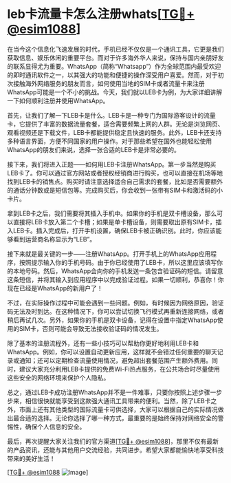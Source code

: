 # leb卡流量卡怎么注册whats[[TG💪+ @esim1088](https://t.me/s/esim1088)]

在当今这个信息化飞速发展的时代，手机已经不仅仅是一个通讯工具，它更是我们获取信息、娱乐休闲的重要平台。而对于许多海外华人来说，保持与国内亲朋好友的联系显得尤为重要。WhatsApp（简称“Whatsapp”）作为全球范围内最受欢迎的即时通讯软件之一，以其强大的功能和便捷的操作深受用户喜爱。然而，对于初次接触海外网络服务的朋友而言，如何使用当地的SIM卡或者流量卡来注册WhatsApp可能是一个不小的挑战。今天，我们就以LEB卡为例，为大家详细讲解一下如何顺利注册并使用WhatsApp。

首先，让我们了解一下LEB卡是什么。LEB卡是一种专门为国际游客设计的流量卡，它提供了丰富的数据流量套餐，适合需要频繁上网的人群。无论是浏览网页、观看视频还是下载文件，LEB卡都能提供稳定且快速的服务。此外，LEB卡还支持多种语言界面，方便不同国家的用户操作。对于那些希望在国外也能轻松使用WhatsApp的朋友们来说，选择一张合适的LEB卡是非常必要的。

接下来，我们将进入正题——如何用LEB卡注册WhatsApp。第一步当然是购买LEB卡了。你可以通过官方网站或者授权经销商进行购买，也可以直接在机场等地找到LEB卡的销售点。购买时请注意选择适合自己需求的套餐，比如是否需要额外的通话分钟数或是短信包等。完成购买后，你会收到一张带有SIM卡和激活码的小卡片。

拿到LEB卡之后，我们需要将其插入手机中。如果你的手机是双卡槽设备，那么可以直接将LEB卡放入第二个卡槽；如果是单卡槽设备，则需要取出原有SIM卡，插入LEB卡。插入完成后，打开手机设置，确保LEB卡被正确识别。此时，你应该能够看到运营商名称显示为“LEB”。

接下来就是最关键的一步——注册WhatsApp。打开手机上的WhatsApp应用程序，按照提示输入你的手机号码。由于你已经使用了LEB卡，所以这里应该填写你的本地号码。然后，WhatsApp会向你的手机发送一条包含验证码的短信。请留意这条短信，并将其输入到应用程序中以完成验证过程。如果一切顺利，恭喜你！你现在已经是WhatsApp的新用户了！

不过，在实际操作过程中可能会遇到一些问题。例如，有时候因为网络原因，验证码无法及时到达。在这种情况下，你可以尝试切换飞行模式再重新连接网络，或者稍后再试几次。另外，如果你的手机是双卡设备，记得在设置中指定WhatsApp使用的SIM卡，否则可能会导致无法接收验证码的情况发生。

除了基本的注册流程外，还有一些小技巧可以帮助你更好地利用LEB卡和WhatsApp。例如，你可以设置自动更新应用，这样就不会错过任何重要的聊天记录或通知；还可以定期检查流量使用情况，避免超出套餐范围产生额外费用。同时，建议大家充分利用LEB卡提供的免费Wi-Fi热点服务，在公共场合时尽量使用这些安全的网络环境来保护个人隐私。

总之，通过LEB卡成功注册WhatsApp并不是一件难事，只要你按照上述步骤一步步来，相信很快就能享受到这款强大通讯工具带来的便利。当然，除了LEB卡之外，市面上还有其他类型的国际流量卡可供选择，大家可以根据自己的实际情况做出最合适的选择。无论你选择了哪一种方式，最重要的是始终保持对网络安全的警惕性，确保个人信息的安全。

最后，再次提醒大家关注我们的官方渠道[[TG💪+ @esim1088](https://t.me/s/esim1088)]，那里不仅有最新的产品资讯，还能与其他用户交流经验，共同进步。希望大家都能愉快地享受科技带来的美好生活！

[[TG💪+ @esim1088](https://t.me/s/esim1088) ![Image](https://i.postimg.cc/4NQfJmqS/Snipaste-2025-05-13-00-14-12.png)]